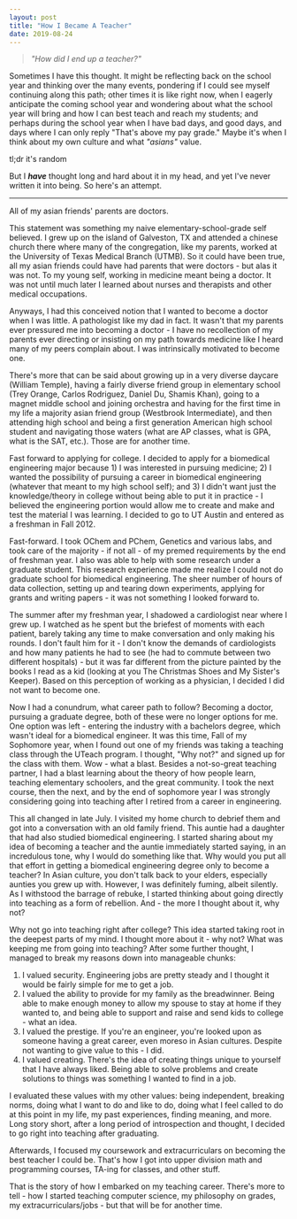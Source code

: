 ```yaml
---
layout: post
title: "How I Became A Teacher"
date: 2019-08-24
---
```


> *"How did I end up a teacher?"*

Sometimes I have this thought. It might be reflecting back on the school year and thinking over the many events, pondering if I could see myself continuing along this path; other times it is like right now, when I eagerly anticipate the coming school year and wondering about what the school year will bring and how I can best teach and reach my students; and perhaps during the school year when I have bad days, and good days, and days where I can only reply "That's above my pay grade." Maybe it's when I think about my own culture and what *"asians"* value.  

tl;dr it's random  

But I **_have_** thought long and hard about it in my head, and yet I've never written it into being. So here's an attempt.  

---  

All of my asian friends' parents are doctors.

This statement was something my naive elementary-school-grade self believed. I grew up on the island of Galveston, TX and attended a chinese church there where many of the congregation, like my parents, worked at the University of Texas Medical Branch (UTMB). So it could have been true, all my asian friends could have had parents that were doctors - but alas it was not. To my young self, working in medicine meant being a doctor. It was not until much later I learned about nurses and therapists and other medical occupations.  

Anyways, I had this conceived notion that I wanted to become a doctor when I was little. A pathologist like my dad in fact. It wasn't that my parents ever pressured me into becoming a doctor - I have no recollection of my parents ever directing or insisting on my path towards medicine like I heard many of my peers complain about. I was intrinsically motivated to become one.  

There's more that can be said about growing up in a very diverse daycare (William Temple), having a fairly diverse friend group in elementary school (Trey Orange, Carlos Rodriguez, Daniel Du, Shamis Khan), going to a magnet middle school and joining orchestra and having for the first time in my life a majority asian friend group (Westbrook Intermediate), and then attending high school and being a first generation American high school student and navigating those waters (what are AP classes, what is GPA, what is the SAT, etc.). Those are for another time. 

Fast forward to applying for college. I decided to apply for a biomedical engineering major because 1) I was interested in pursuing medicine; 2) I wanted the possibility of pursuing a career in biomedical engineering (whatever that meant to my high school self); and 3) I didn't want just the knowledge/theory in college without being able to put it in practice - I believed the engineering portion would allow me to create and make and test the material I was learning. I decided to go to UT Austin and entered as a freshman in Fall 2012.

Fast-forward. I took OChem and PChem, Genetics and various labs, and took care of the majority - if not all - of my premed requirements by the end of freshman year. I also was able to help with some research under a graduate student. This research experience made me realize I could not do graduate school for biomedical engineering. The sheer number of hours of data collection, setting up and tearing down experiments, applying for grants and writing papers - it was not something I looked forward to. 

The summer after my freshman year, I shadowed a cardiologist near where I grew up. I watched as he spent but the briefest of moments with each patient, barely taking any time to make conversation and only making his rounds. I don't fault him for it - I don't know the demands of cardiologists and how many patients he had to see (he had to commute between two different hospitals) - but it was far different from the picture painted by the books I read as a kid (looking at you The Christmas Shoes and My Sister's Keeper). Based on this perception of working as a physician, I decided I did not want to become one. 

Now I had a conundrum, what career path to follow? Becoming a doctor, pursuing a graduate degree, both of these were no longer options for me. One option was left - entering the industry with a bachelors degree, which wasn't ideal for a biomedical engineer. It was this time, Fall of my Sophomore year, when I found out one of my friends was taking a teaching class through the UTeach program. I thought, "Why not?" and signed up for the class with them. Wow - what a blast. Besides a not-so-great teaching partner, I had a blast learning about the theory of how people learn, teaching elementary schoolers, and the great community. I took the next course, then the next, and by the end of sophomore year I was strongly considering going into teaching after I retired from a career in engineering. 

This all changed in late July. I visited my home church to debrief them and got into a conversation with an old family friend. This auntie had a daughter that had also studied biomedical engineering. I started sharing about my idea of becoming a teacher and the auntie immediately started saying, in an incredulous tone, why I would do something like that. Why would you put all that effort in getting a biomedical engineering degree only to become a teacher? In Asian culture, you don't talk back to your elders, especially aunties you grew up with. However, I was definitely fuming, albeit silently. As I withstood the barrage of rebuke, I started thinking about going directly into teaching as a form of rebellion. And - the more I thought about it, why not?

Why not go into teaching right after college? This idea started taking root in the deepest parts of my mind. 
I thought more about it - why not? What was keeping me from going into teaching? After some further thought, I managed to break my reasons down into manageable chunks:
1. I valued security. Engineering jobs are pretty steady and I thought it would be fairly simple for me to get a job.
2. I valued the ability to provide for my family as the breadwinner. Being able to make enough money to allow my spouse to stay at home if they wanted to, and being able to support and raise and send kids to college - what an idea.
3. I valued the prestige. If you're an engineer, you're looked upon as someone having a great career, even moreso in Asian cultures. Despite not wanting to give value to this - I did.
4. I valued creating. There's the idea of creating things unique to yourself that I have always liked. Being able to solve problems and create solutions to things was something I wanted to find in a job. 

I evaluated these values with my other values: being independent, breaking norms, doing what I want to do and like to do, doing what I feel called to do at this point in my life, my past experiences, finding meaning, and more. Long story short, after a long period of introspection and thought, I decided to go right into teaching after graduating.

Afterwards, I focused my coursework and extracurriculars on becoming the best teacher I could be. That's how I got into upper division math and programming courses, TA-ing for classes, and other stuff.

That is the story of how I embarked on my teaching career. There's more to tell - how I started teaching computer science, my philosophy on grades, my extracurriculars/jobs - but that will be for another time. 

